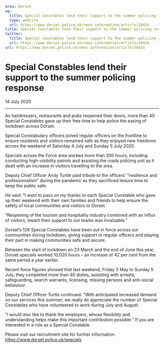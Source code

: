 ```yaml
area: Dorset
og:
  title: Special Constables lend their support to the summer policing response
  type: website
  url: https://www.dorset.police.uk/news-information/article/10424
title: Special Constables lend their support to the summer policing response |
twitter:
  title: Special Constables lend their support to the summer policing response
  url: https://www.dorset.police.uk/news-information/article/10424
url: https://www.dorset.police.uk/news-information/article/10424
```

# Special Constables lend their support to the summer policing response

14 July 2020

* * *

As hairdressers, restaurants and pubs reopened their doors, more than 40 Special Constables gave up their free time to help police the easing of lockdown across Dorset.

Special Constabulary officers joined regular officers on the frontline to ensure residents and visitors remained safe as they enjoyed new freedoms across the weekend of Saturday 4 July and Sunday 5 July 2020.

Specials across the Force area worked more than 300 hours, including conducting high-visibility patrols and assisting the roads policing unit as it dealt with an increase in visitors travelling to the area.

Deputy Chief Officer Andy Turtle paid tribute to the officers’ “resilience and professionalism” during the pandemic as they sacrificed leisure time to keep the public safe.

He said: “I want to pass on my thanks to each Special Constable who gave up their weekend with their own families and friends to help ensure the safety of local communities and visitors to Dorset.

“Reopening of the tourism and hospitality industry combined with an influx of visitors, meant their support to our teams was invaluable.”

Dorset’s 126 Special Constables have been out in force across our communities during lockdown, giving support to regular officers and playing their part in making communities safe and secure.

Between the start of lockdown on 23 March and the end of June this year, Dorset specials worked 10,020 hours – an increase of 42 per cent from the same period a year earlier.

Recent force figures showed that last weekend, Friday 3 May to Sunday 5 July, they completed more than 40 duties, assisting with arrests, safeguarding, search warrants, licensing, missing persons and anti-social behaviour.

Deputy Chief Officer Turtle continued: “With anticipated increased demand on our services this summer, we really do appreciate the number of Special Constables who have volunteered to work during July and August.

“I would also like to thank the employers, whose flexibility and understanding helps make this important contribution possible.” If you are interested in a role as a Special Constable.

Please visit our recruitment site for further information. https://www.dorset.police.uk/specials
